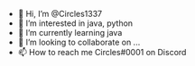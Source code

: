 - 👋 Hi, I’m @Circles1337
- 👀 I’m interested in java, python
- 🌱 I’m currently learning java
- 💞️ I’m looking to collaborate on ...
- 📫 How to reach me Circles#0001 on Discord

<!---
Circles1337/Circles1337 is a ✨ special ✨ repository because its `README.md` (this file) appears on your GitHub profile.
You can click the Preview link to take a look at your changes.
--->
